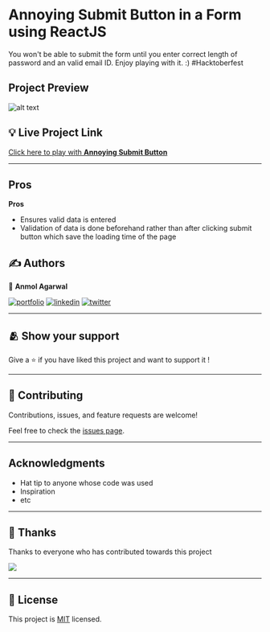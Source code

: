 # Annoying Submit Button in a Form using ReactJS

You won't be able to submit the form until you enter correct length of password and an valid email ID.  Enjoy playing with it. :)
#Hacktoberfest

## Project Preview
![alt text](./content/preview.gif)


## :bulb: Live Project Link
[Click here to play with **Annoying Submit Button**](https://annoyingsubmitbutton.netlify.app/)

---
## Pros

**Pros**
* Ensures valid data is entered
* Validation of data is done beforehand rather than after clicking submit button which save the loading time of the page


## :writing_hand: Authors

👤 **Anmol Agarwal**

[![portfolio](https://img.shields.io/badge/my_portfolio-000?style=for-the-badge&logo=ko-fi&logoColor=white)](https://github.com/fineanmol)
[![linkedin](https://img.shields.io/badge/linkedin-0A66C2?style=for-the-badge&logo=linkedin&logoColor=white)](https://linkedin.com/in/fineanmol)
[![twitter](https://img.shields.io/badge/twitter-1DA1F2?style=for-the-badge&logo=twitter&logoColor=white)](https://twitter.com/fineanmol)


---

## :people_hugging: Show your support

Give a ⭐️ if you have liked this project and want to support it !

---

## 🤝 Contributing

Contributions, issues, and feature requests are welcome!

Feel free to check the [issues page](../../issues/).

---

## Acknowledgments

- Hat tip to anyone whose code was used
- Inspiration
- etc
---
## :pray: Thanks

Thanks to everyone who has contributed towards this project

<div>
    <a href="https://github.com/fineanmol/Annoying-submit-button/graphs/contributors">
    <img src="https://contrib.rocks/image?repo=fineanmol/Annoying-submit-button" />
    </a>
</div>

---
## 📝 License

This project is [MIT](./LICENSE) licensed.

